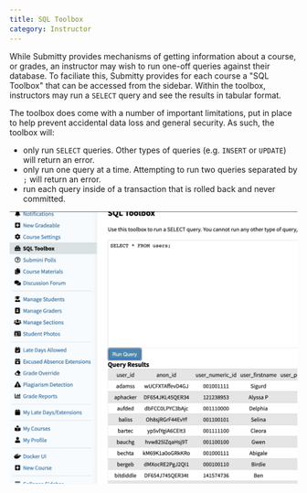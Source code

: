 ```yaml
---
title: SQL Toolbox
category: Instructor
---
```


While Submitty provides mechanisms of getting information about a course, or grades, an
instructor may wish to run one-off queries against their database. To faciliate this,
Submitty provides for each course a "SQL Toolbox" that can be accessed from the
sidebar. Within the toolbox, instructors may run a `SELECT` query and see the results
in tabular format.

The toolbox does come with a number of important limitations, put in place to help
prevent accidental data loss and general security. As such, the toolbox will:

* only run `SELECT` queries. Other types of queries (e.g.
  `INSERT` or `UPDATE`) will return an error.
* only run one query at a time. Attempting to run two queries separated by `;` will
  return an error.
* run each query inside of a transaction that is rolled back and never committed.

![](/images/sql_toolbox.png)
